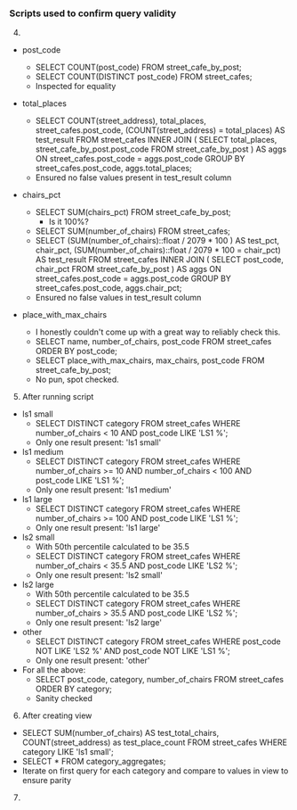 ### Scripts used to confirm query validity

4)
  - post_code
      - SELECT COUNT(post_code) FROM street_cafe_by_post;
      - SELECT COUNT(DISTINCT post_code) FROM street_cafes;
      - Inspected for equality

  - total_places
      - SELECT COUNT(street_address), total_places, street_cafes.post_code, (COUNT(street_address) = total_places) AS test_result FROM street_cafes
        INNER JOIN (
          SELECT total_places, street_cafe_by_post.post_code FROM street_cafe_by_post
        ) AS aggs ON street_cafes.post_code = aggs.post_code
        GROUP BY street_cafes.post_code, aggs.total_places;
      - Ensured no false values present in test_result column

  - chairs_pct
      - SELECT SUM(chairs_pct) FROM street_cafe_by_post;
          - Is it 100%?
      - SELECT SUM(number_of_chairs) FROM street_cafes;
      - SELECT (SUM(number_of_chairs)::float / 2079 * 100 ) AS test_pct, chair_pct,
        (SUM(number_of_chairs)::float / 2079 * 100 = chair_pct) AS test_result FROM street_cafes
        INNER JOIN (
          SELECT post_code, chair_pct FROM street_cafe_by_post
          ) AS aggs ON street_cafes.post_code = aggs.post_code
        GROUP BY street_cafes.post_code, aggs.chair_pct;
      - Ensured no false values in test_result column

  - place_with_max_chairs
      - I honestly couldn't come up with a great way to reliably check this.
      - SELECT name, number_of_chairs, post_code FROM street_cafes ORDER BY post_code;
      - SELECT place_with_max_chairs, max_chairs, post_code FROM street_cafe_by_post;
      - No pun, spot checked.

5) After running script
  - ls1 small
      - SELECT DISTINCT category FROM street_cafes
        WHERE number_of_chairs < 10 AND post_code LIKE 'LS1 %';
      - Only one result present: 'ls1 small'
  - ls1 medium
      - SELECT DISTINCT category FROM street_cafes
        WHERE number_of_chairs >= 10 AND number_of_chairs < 100 AND post_code LIKE 'LS1 %';
      - Only one result present: 'ls1 medium'
  - ls1 large
      - SELECT DISTINCT category FROM street_cafes
        WHERE number_of_chairs >= 100 AND post_code LIKE 'LS1 %';
      - Only one result present: 'ls1 large'
  - ls2 small
      - With 50th percentile calculated to be 35.5
      - SELECT DISTINCT category FROM street_cafes
        WHERE number_of_chairs < 35.5 AND post_code LIKE 'LS2 %';
      - Only one result present: 'ls2 small'
  - ls2 large
      - With 50th percentile calculated to be 35.5
      - SELECT DISTINCT category FROM street_cafes
        WHERE number_of_chairs > 35.5 AND post_code LIKE 'LS2 %';
      - Only one result present: 'ls2 large'
  - other
      - SELECT DISTINCT category FROM street_cafes
        WHERE post_code NOT LIKE 'LS2 %' AND post_code NOT LIKE 'LS1 %';
      - Only one result present: 'other'
  - For all the above:
      - SELECT post_code, category, number_of_chairs FROM street_cafes
        ORDER BY category;
      - Sanity checked

6) After creating view
  - SELECT SUM(number_of_chairs) AS test_total_chairs, COUNT(street_address) as test_place_count FROM street_cafes WHERE category LIKE 'ls1 small';
  - SELECT * FROM category_aggregates;
  - Iterate on first query for each category and compare to values in view to ensure parity

7)
